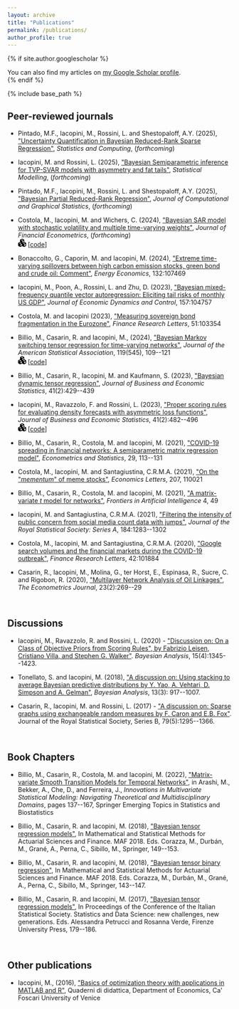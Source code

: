 ```yaml
---
layout: archive
title: "Publications"
permalink: /publications/
author_profile: true
---
```



{% if site.author.googlescholar %}
  <div class="wordwrap">You can also find my articles on <a href="{{https://scholar.google.co.uk/citations?user=7bA38oMAAAAJ&hl=it}}">my Google Scholar profile</a>.</div>
{% endif %}

{% include base_path %}


Peer-reviewed journals
-----

* Pintado, M.F., Iacopini, M., Rossini, L. and Shestopaloff, A.Y. (2025), ["Uncertainty Quantification in Bayesian Reduced-Rank Sparse Regression"](https://arxiv.org/abs/2306.01521), _Statistics and Computing_, (_forthcoming_)

* Iacopini, M. and Rossini, L. (2025), ["Bayesian Semiparametric inference for TVP-SVAR models with asymmetry and fat tails"](https://doi.org/10.1177/1471082X251326360), _Statistical Modelling_, (_forthcoming_)

* Pintado, M.F., Iacopini, M., Rossini, L. and Shestopaloff, A.Y. (2025), ["Bayesian Partial Reduced-Rank Regression"](https://doi.org/10.1080/10618600.2024.2446357), _Journal of Computational and Graphical Statistics_, (_forthcoming_)

* Costola, M., Iacopini, M. and Wichers, C. (2024), ["Bayesian SAR model with stochastic volatility and multiple time-varying weights"](https://doi.org/10.1093/jjfinec/nbae035), _Journal of Financial Econometrics_, (_forthcoming_)
<br> <img src="../images/cubes.svg" width="18" height="18"> \[[code](../code/JFEC-2025-ExampleCode.zip)\]

* Bonaccolto, G., Caporin, M. and Iacopini, M. (2024), ["Extreme time-varying spillovers between high carbon emission stocks, green bond and crude oil: Comment"](https://doi.org/10.1016/j.eneco.2024.107469), _Energy Economics_, 132:107469 

* Iacopini, M., Poon, A., Rossini, L. and Zhu, D. (2023), ["Bayesian mixed-frequency quantile vector autoregression: Eliciting tail risks of monthly US GDP"](https://doi.org/10.1016/j.jedc.2023.104757), _Journal of Economic Dynamics and Control_, 157:104757

* Costola, M. and Iacopini (2023), ["Measuring sovereign bond fragmentation in the Eurozone"](https://doi.org/10.1016/j.frl.2022.103354), _Finance Research Letters_, 51:103354

* Billio, M., Casarin, R. and Iacopini, M., (2024), ["Bayesian Markov switching tensor regression for time-varying networks"](https://doi.org/10.1080/01621459.2022.2102502), _Journal of the American Statistical Association_, 119(545), 109--121
<br> <img src="../images/cubes.svg" width="18" height="18"> \[[code](../code/JASA-2024-ZIL-T-MS.zip)\]

* Billio, M., Casarin, R., Iacopini, M. and Kaufmann, S. (2023), ["Bayesian dynamic tensor regression"](https://doi.org/10.1080/07350015.2022.2032721), _Journal of Business and Economic Statistics_, 41(2):429--439

* Iacopini, M., Ravazzolo, F. and Rossini, L. (2023), ["Proper scoring rules for evaluating density forecasts with asymmetric loss functions"](https://doi.org/10.1080/07350015.2022.2035229), _Journal of Business and Economic Statistics_, 41(2):482--496
<br> <img src="../images/cubes.svg" width="18" height="18"> \[[code](code/JBES-2023-acps.zip)\]

* Billio, M., Casarin, R., Costola, M. and Iacopini, M. (2021), ["COVID-19 spreading in financial networks: A semiparametric matrix regression model"](https://doi.org/10.1016/j.ecosta.2021.10.003), _Econometrics and Statistics_, 29, 113--131

* Costola, M., Iacopini, M. and Santagiustina, C.R.M.A. (2021), ["On the "_mementum_" of meme stocks"](https://doi.org/10.1016/j.econlet.2021.110021), _Economics Letters_, 207, 110021

* Billio, M., Casarin, R., Costola, M. and Iacopini, M. (2021), ["A matrix-variate _t_ model for networks"](https://www.frontiersin.org/articles/10.3389/frai.2021.674166/full?&utm_source=Email_to_authors_&utm_medium=Email&utm_content=T1_11.5e1_author&utm_campaign=Email_publication&field=&journalName=Frontiers_in_Artificial_Intelligence&id=674166), _Frontiers in Artificial Intelligence_ 4, 49

* Iacopini, M. and Santagiustina, C.R.M.A. (2021), ["Filtering the intensity of public concern from social media count data with jumps"](https://rss.onlinelibrary.wiley.com/doi/pdf/10.1111/rssa.12704), _Journal of the Royal Statistical Society: Series A_, 184:1283--1302

* Costola, M., Iacopini, M. and Santagiustina, C.R.M.A. (2020), ["Google search volumes and the financial markets during the COVID-19 outbreak"](https://doi.org/10.1016/j.frl.2020.101884), _Finance Research Letters_, 42:101884

* Casarin, R., Iacopini, M., Molina, G., ter Horst, E., Espinasa, R., Sucre, C. and Rigobon, R. (2020), ["Multilayer Network Analysis of Oil Linkages"](https://doi.org/10.1093/ectj/utaa003), _The Econometrics Journal_, 23(2):269--29


&nbsp;

Discussions
-----
* Iacopini, M., Ravazzolo, R. and Rossini, L. (2020) - ["Discussion on: On a Class of Objective Priors from Scoring Rules", by Fabrizio Leisen, Cristiano Villa, and Stephen G. Walker"](https://projecteuclid.org/journals/bayesian-analysis/volume-15/issue-4/On-a-Class-of-Objective-Priors-from-Scoring-Rules-with/10.1214/19-BA1187.full). _Bayesian Analysis_, 15(4):1345--1423.

* Tonellato, S. and Iacopini, M. (2018), ["A discussion on: Using stacking to average Bayesian predictive distributions by Y. Yao, A. Vehtari, D. Simpson and A. Gelman"](https://projecteuclid.org/journals/bayesian-analysis/volume-13/issue-3/Using-Stacking-to-Average-Bayesian-Predictive-Distributions-with-Discussion/10.1214/17-BA1091.full), _Bayesian Analysis_, 13(3): 917--1007.

* Casarin, R., Iacopini, M. and Rossini, L. (2017) - ["A discussion on: Sparse graphs using exchangeable random measures by F. Caron and E.B. Fox"](https://rss.onlinelibrary.wiley.com/doi/epdf/10.1111/rssb.12233). Journal of the Royal Statistical Society, Series B, 79(5):1295--1366.


&nbsp;

Book Chapters
-----
* Billio, M., Casarin, R., Costola, M. and Iacopini, M. (2022), ["Matrix-variate Smooth Transition Models for Temporal Networks"](https://link.springer.com/book/10.1007/978-3-031-13971-0), in Arashi, M., Bekker, A., Che, D., and Ferreira, J., _Innovations in Multivariate Statistical Modeling: Navigating Theoretical and Multidisciplinary Domains_, pages 137--167, Springer Emerging Topics in Statistics and Biostatistics

* Billio, M., Casarin, R. and Iacopini, M. (2018), ["Bayesian tensor regression models"](https://link.springer.com/book/10.1007/978-3-319-89824-7), In Mathematical and Statistical Methods for Actuarial Sciences and Finance. MAF 2018. Eds. Corazza, M., Durbán, M., Grané, A., Perna, C., Sibillo, M., Springer, 149--153.

* Billio, M., Casarin, R. and Iacopini, M. (2018), ["Bayesian tensor binary regression"](https://link.springer.com/book/10.1007/978-3-319-89824-7), In Mathematical and Statistical Methods for Actuarial Sciences and Finance. MAF 2018. Eds. Corazza, M., Durbán, M., Grané, A., Perna, C., Sibillo, M., Springer, 143--147.

* Billio, M., Casarin, R. and Iacopini, M. (2017), ["Bayesian tensor regression models"](https://books.fupress.com/catalogue/sis-2017-statistics-and-data-science-new-challenges-new-generations/3407), In Proceedings of the Conference of the Italian Statistical Society. Statistics and Data Science: new challenges, new generations. Eds. Alessandra Petrucci and Rosanna Verde, Firenze University Press, 179--186.


&nbsp;

Other publications
-----
* Iacopini, M., (2016), ["Basics of optimization theory with applications in MATLAB and R"](https://www.unive.it/pag/fileadmin/user_upload/dipartimenti/economia/doc/Pubblicazioni_scientifiche/quaderni_didattica/Quaderno_di_DIdattica_1_2016.pdf), Quaderni di didattica, Department of Economics, Ca' Foscari University of Venice


